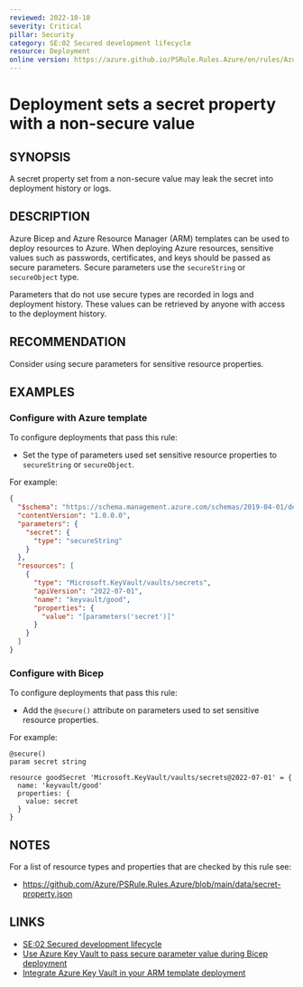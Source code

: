 ```yaml
---
reviewed: 2022-10-10
severity: Critical
pillar: Security
category: SE:02 Secured development lifecycle
resource: Deployment
online version: https://azure.github.io/PSRule.Rules.Azure/en/rules/Azure.Deployment.SecureValue/
---
```


# Deployment sets a secret property with a non-secure value

## SYNOPSIS

A secret property set from a non-secure value may leak the secret into deployment history or logs.

## DESCRIPTION

Azure Bicep and Azure Resource Manager (ARM) templates can be used to deploy resources to Azure.
When deploying Azure resources, sensitive values such as passwords, certificates, and keys should be passed as secure parameters.
Secure parameters use the `secureString` or `secureObject` type.

Parameters that do not use secure types are recorded in logs and deployment history.
These values can be retrieved by anyone with access to the deployment history.

## RECOMMENDATION

Consider using secure parameters for sensitive resource properties.

## EXAMPLES

### Configure with Azure template

To configure deployments that pass this rule:

- Set the type of parameters used set sensitive resource properties to `secureString` or `secureObject`.

For example:

```json
{
  "$schema": "https://schema.management.azure.com/schemas/2019-04-01/deploymentTemplate.json#",
  "contentVersion": "1.0.0.0",
  "parameters": {
    "secret": {
      "type": "secureString"
    }
  },
  "resources": [
    {
      "type": "Microsoft.KeyVault/vaults/secrets",
      "apiVersion": "2022-07-01",
      "name": "keyvault/good",
      "properties": {
        "value": "[parameters('secret')]"
      }
    }
  ]
}
```

### Configure with Bicep

To configure deployments that pass this rule:

- Add the `@secure()` attribute on parameters used to set sensitive resource properties.

For example:

```bicep
@secure()
param secret string

resource goodSecret 'Microsoft.KeyVault/vaults/secrets@2022-07-01' = {
  name: 'keyvault/good'
  properties: {
    value: secret
  }
}
```

## NOTES

For a list of resource types and properties that are checked by this rule see:

- https://github.com/Azure/PSRule.Rules.Azure/blob/main/data/secret-property.json

## LINKS

- [SE:02 Secured development lifecycle](https://learn.microsoft.com/azure/well-architected/security/secure-development-lifecycle)
- [Use Azure Key Vault to pass secure parameter value during Bicep deployment](https://learn.microsoft.com/azure/azure-resource-manager/bicep/key-vault-parameter)
- [Integrate Azure Key Vault in your ARM template deployment](https://learn.microsoft.com/azure/azure-resource-manager/templates/template-tutorial-use-key-vault#edit-the-parameters-file)
